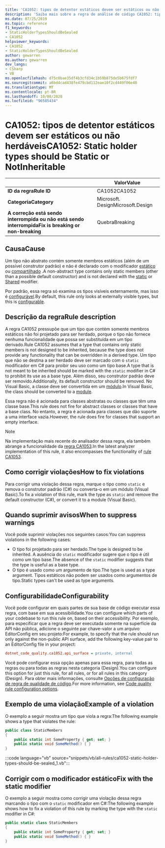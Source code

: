 ```yaml
---
title: 'CA1052: tipos de detentor estáticos devem ser estáticos ou não herdáveis (análise de código)'
description: 'Saiba mais sobre a regra de análise de código CA1052: tipos de detentor estáticos devem ser estáticos ou NotInheritable'
ms.date: 07/25/2019
ms.topic: reference
f1_keywords:
- StaticHolderTypesShouldBeSealed
- CA1052
helpviewer_keywords:
- CA1052
- StaticHolderTypesShouldBeSealed
author: gewarren
ms.author: gewarren
dev_langs:
- CSharp
- VB
ms.openlocfilehash: d75c0bae35df4b3cfd34c1b59b875de5b675fdf7
ms.sourcegitcommit: a6bd4cad438fe479cbd112eae10f2cd449f06e40
ms.translationtype: MT
ms.contentlocale: pt-BR
ms.lasthandoff: 10/08/2020
ms.locfileid: "96585434"
---
```

# <a name="ca1052-static-holder-types-should-be-static-or-notinheritable"></a><span data-ttu-id="22883-103">CA1052: tipos de detentor estáticos devem ser estáticos ou não herdáveis</span><span class="sxs-lookup"><span data-stu-id="22883-103">CA1052: Static holder types should be Static or NotInheritable</span></span>

| | <span data-ttu-id="22883-104">Valor</span><span class="sxs-lookup"><span data-stu-id="22883-104">Value</span></span> |
|-|-|
| <span data-ttu-id="22883-105">**ID da regra**</span><span class="sxs-lookup"><span data-stu-id="22883-105">**Rule ID**</span></span> |<span data-ttu-id="22883-106">CA1052</span><span class="sxs-lookup"><span data-stu-id="22883-106">CA1052</span></span>|
| <span data-ttu-id="22883-107">**Categoria**</span><span class="sxs-lookup"><span data-stu-id="22883-107">**Category**</span></span> |<span data-ttu-id="22883-108">Microsoft. Design</span><span class="sxs-lookup"><span data-stu-id="22883-108">Microsoft.Design</span></span>|
| <span data-ttu-id="22883-109">**A correção está sendo interrompida ou não está sendo interrompida**</span><span class="sxs-lookup"><span data-stu-id="22883-109">**Fix is breaking or non-breaking**</span></span> |<span data-ttu-id="22883-110">Quebra</span><span class="sxs-lookup"><span data-stu-id="22883-110">Breaking</span></span>|

## <a name="cause"></a><span data-ttu-id="22883-111">Causa</span><span class="sxs-lookup"><span data-stu-id="22883-111">Cause</span></span>

<span data-ttu-id="22883-112">Um tipo não abstrato contém somente membros estáticos (além de um possível construtor padrão) e não é declarado com o modificador [estático](../../../csharp/language-reference/keywords/static.md) ou [compartilhado](../../../visual-basic/language-reference/modifiers/shared.md) .</span><span class="sxs-lookup"><span data-stu-id="22883-112">A non-abstract type contains only static members (other than a possible default constructor) and is not declared with the [static](../../../csharp/language-reference/keywords/static.md) or [Shared](../../../visual-basic/language-reference/modifiers/shared.md) modifier.</span></span>

<span data-ttu-id="22883-113">Por padrão, essa regra só examina os tipos visíveis externamente, mas isso é [configurável](#configurability).</span><span class="sxs-lookup"><span data-stu-id="22883-113">By default, this rule only looks at externally visible types, but this is [configurable](#configurability).</span></span>

## <a name="rule-description"></a><span data-ttu-id="22883-114">Descrição da regra</span><span class="sxs-lookup"><span data-stu-id="22883-114">Rule description</span></span>

<span data-ttu-id="22883-115">A regra CA1052 pressupõe que um tipo que contém somente membros estáticos não foi projetado para ser herdado, porque o tipo não fornece nenhuma funcionalidade que possa ser substituída em um tipo derivado.</span><span class="sxs-lookup"><span data-stu-id="22883-115">Rule CA1052 assumes that a type that contains only static members is not designed to be inherited, because the type does not provide any functionality that can be overridden in a derived type.</span></span> <span data-ttu-id="22883-116">Um tipo que não se destina a ser herdado deve ser marcado com o `static` modificador em C# para proibir seu uso como um tipo base.</span><span class="sxs-lookup"><span data-stu-id="22883-116">A type that is not meant to be inherited should be marked with the `static` modifier in C# to prohibit its use as a base type.</span></span> <span data-ttu-id="22883-117">Além disso, seu construtor padrão deve ser removido.</span><span class="sxs-lookup"><span data-stu-id="22883-117">Additionally, its default constructor should be removed.</span></span> <span data-ttu-id="22883-118">No Visual Basic, a classe deve ser convertida em um [módulo](../../../visual-basic/language-reference/statements/module-statement.md).</span><span class="sxs-lookup"><span data-stu-id="22883-118">In Visual Basic, the class should be converted to a [module](../../../visual-basic/language-reference/statements/module-statement.md).</span></span>

<span data-ttu-id="22883-119">Essa regra não é acionada para classes abstratas ou classes que têm uma classe base.</span><span class="sxs-lookup"><span data-stu-id="22883-119">This rule does not fire for abstract classes or classes that have a base class.</span></span> <span data-ttu-id="22883-120">No entanto, a regra é acionada para classes que dão suporte a uma interface vazia.</span><span class="sxs-lookup"><span data-stu-id="22883-120">However, the rule does fire for classes that support an empty interface.</span></span>

> [!NOTE]
> <span data-ttu-id="22883-121">Na implementação mais recente do analisador dessa regra, ela também abrange a funcionalidade da [regra CA1053](ca1053.md).</span><span class="sxs-lookup"><span data-stu-id="22883-121">In the latest analyzer implementation of this rule, it also encompasses the functionality of [rule CA1053](ca1053.md).</span></span>

## <a name="how-to-fix-violations"></a><span data-ttu-id="22883-122">Como corrigir violações</span><span class="sxs-lookup"><span data-stu-id="22883-122">How to fix violations</span></span>

<span data-ttu-id="22883-123">Para corrigir uma violação dessa regra, marque o tipo como `static` e remova o construtor padrão (C#) ou converta-o em um módulo (Visual Basic).</span><span class="sxs-lookup"><span data-stu-id="22883-123">To fix a violation of this rule, mark the type as `static` and remove the default constructor (C#), or convert it to a module (Visual Basic).</span></span>

## <a name="when-to-suppress-warnings"></a><span data-ttu-id="22883-124">Quando suprimir avisos</span><span class="sxs-lookup"><span data-stu-id="22883-124">When to suppress warnings</span></span>

<span data-ttu-id="22883-125">Você pode suprimir violações nos seguintes casos:</span><span class="sxs-lookup"><span data-stu-id="22883-125">You can suppress violations in the following cases:</span></span>

- <span data-ttu-id="22883-126">O tipo foi projetado para ser herdado.</span><span class="sxs-lookup"><span data-stu-id="22883-126">The type is designed to be inherited.</span></span> <span data-ttu-id="22883-127">A ausência do `static` modificador sugere que o tipo é útil como um tipo base.</span><span class="sxs-lookup"><span data-stu-id="22883-127">The absence of the `static` modifier suggests that the type is useful as a base type.</span></span>
- <span data-ttu-id="22883-128">O tipo é usado como um argumento de tipo.</span><span class="sxs-lookup"><span data-stu-id="22883-128">The type is used as a type argument.</span></span> <span data-ttu-id="22883-129">Tipos estáticos não podem ser usados como argumentos de tipo.</span><span class="sxs-lookup"><span data-stu-id="22883-129">Static types can't be used as type arguments.</span></span>

## <a name="configurability"></a><span data-ttu-id="22883-130">Configurabilidade</span><span class="sxs-lookup"><span data-stu-id="22883-130">Configurability</span></span>

<span data-ttu-id="22883-131">Você pode configurar em quais partes de sua base de código executar essa regra, com base em sua acessibilidade.</span><span class="sxs-lookup"><span data-stu-id="22883-131">You can configure which parts of your codebase to run this rule on, based on their accessibility.</span></span> <span data-ttu-id="22883-132">Por exemplo, para especificar que a regra deve ser executada somente na superfície da API não pública, adicione o seguinte par chave-valor a um arquivo EditorConfig em seu projeto:</span><span class="sxs-lookup"><span data-stu-id="22883-132">For example, to specify that the rule should run only against the non-public API surface, add the following key-value pair to an EditorConfig file in your project:</span></span>

```ini
dotnet_code_quality.ca1052.api_surface = private, internal
```

<span data-ttu-id="22883-133">Você pode configurar essa opção apenas para essa regra, para todas as regras ou para todas as regras nesta categoria (Design).</span><span class="sxs-lookup"><span data-stu-id="22883-133">You can configure this option for just this rule, for all rules, or for all rules in this category (Design).</span></span> <span data-ttu-id="22883-134">Para obter mais informações, consulte [Opções de configuração de regra de qualidade de código](../code-quality-rule-options.md).</span><span class="sxs-lookup"><span data-stu-id="22883-134">For more information, see [Code quality rule configuration options](../code-quality-rule-options.md).</span></span>

## <a name="example-of-a-violation"></a><span data-ttu-id="22883-135">Exemplo de uma violação</span><span class="sxs-lookup"><span data-stu-id="22883-135">Example of a violation</span></span>

<span data-ttu-id="22883-136">O exemplo a seguir mostra um tipo que viola a regra:</span><span class="sxs-lookup"><span data-stu-id="22883-136">The following example shows a type that violates the rule:</span></span>

```csharp
public class StaticMembers
{
    public static int SomeProperty { get; set; }
    public static void SomeMethod() { }
}
```

:::code language="vb" source="snippets/vb/all-rules/ca1052-static-holder-types-should-be-sealed_1.vb":::

## <a name="fix-with-the-static-modifier"></a><span data-ttu-id="22883-137">Corrigir com o modificador estático</span><span class="sxs-lookup"><span data-stu-id="22883-137">Fix with the static modifier</span></span>

<span data-ttu-id="22883-138">O exemplo a seguir mostra como corrigir uma violação dessa regra marcando o tipo com o `static` modificador em C#:</span><span class="sxs-lookup"><span data-stu-id="22883-138">The following example shows how to fix a violation of this rule by marking the type with the `static` modifier in C#:</span></span>

```csharp
public static class StaticMembers
{
    public static int SomeProperty { get; set; }
    public static void SomeMethod() { }
}
```
